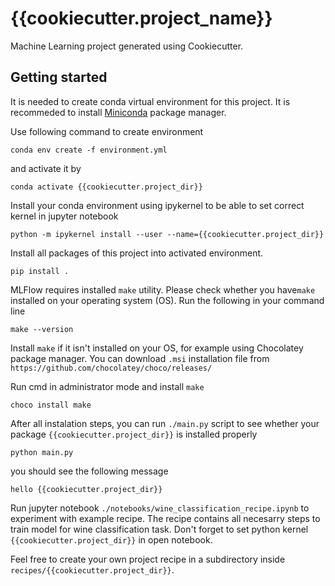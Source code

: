 {{cookiecutter.project_name}}
=============================
Machine Learning project generated using Cookiecutter.

Getting started
---------------

It is needed to create conda virtual environment for this project. It is  recommeded to install [Miniconda](https://docs.conda.io/en/latest/miniconda.html) package manager.

Use following command to create environment

`conda env create -f environment.yml`


and activate it by

`conda activate {{cookiecutter.project_dir}}`

Install your conda environment using ipykernel to be able to set correct kernel in jupyter notebook

`python -m ipykernel install --user --name={{cookiecutter.project_dir}}`

Install all packages of this project into activated environment.

`pip install .`

MLFlow requires installed `make` utility. Please check whether you have`make` installed on your operating system (OS).
Run the following in your command line

`make --version`

Install `make` if it isn't installed on your OS, for example using Chocolatey package manager. You can download `.msi` installation file from
`https://github.com/chocolatey/choco/releases/`

Run cmd in administrator mode and install `make`

`choco install make`

After all instalation steps, you can run `./main.py` script to see whether your package `{{cookiecutter.project_dir}}` is installed properly

`python main.py`

you should see the following message 

`hello {{cookiecutter.project_dir}}`

Run jupyter notebook `./notebooks/wine_classification_recipe.ipynb` to experiment with example recipe. The recipe contains all necesarry steps to train model for wine classification task.
Don't forget to set python kernel `{{cookiecutter.project_dir}}` in open notebook.

Feel free to create your own project recipe in a subdirectory inside `recipes/{{cookiecutter.project_dir}}`.
